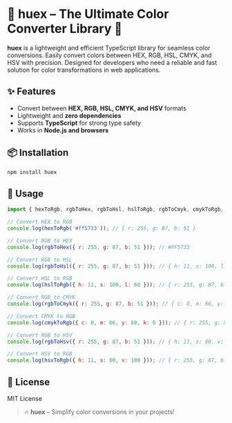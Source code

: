 # 🌈 huex – The Ultimate Color Converter Library 🎨  

**huex** is a lightweight and efficient TypeScript library for seamless color conversions. Easily convert colors between HEX, RGB, HSL, CMYK, and HSV with precision. Designed for developers who need a reliable and fast solution for color transformations in web applications.  

## ✨ Features  
- Convert between **HEX, RGB, HSL, CMYK, and HSV** formats  
- Lightweight and **zero dependencies**  
- Supports **TypeScript** for strong type safety  
- Works in **Node.js and browsers**  

## 📦 Installation  
```sh
npm install huex
```

## 🚀 Usage

```javascript
import { hexToRgb, rgbToHex, rgbToHsl, hslToRgb, rgbToCmyk, cmykToRgb, rgbToHsv, hsvToRgb } from 'huex';

// Convert HEX to RGB
console.log(hexToRgb('#ff5733')); // { r: 255, g: 87, b: 51 }

// Convert RGB to HEX
console.log(rgbToHex({ r: 255, g: 87, b: 51 })); // #FF5733

// Convert RGB to HSL
console.log(rgbToHsl({ r: 255, g: 87, b: 51 })); // { h: 11, s: 100, l: 60 }

// Convert HSL to RGB
console.log(hslToRgb({ h: 11, s: 100, l: 60 })); // { r: 255, g: 87, b: 51 }

// Convert RGB to CMYK
console.log(rgbToCmyk({ r: 255, g: 87, b: 51 })); // { c: 0, m: 66, y: 80, k: 0 }

// Convert CMYK to RGB
console.log(cmykToRgb({ c: 0, m: 66, y: 80, k: 0 })); // { r: 255, g: 87, b: 51 }

// Convert RGB to HSV
console.log(rgbToHsv({ r: 255, g: 87, b: 51 })); // { h: 11, s: 80, v: 100 }

// Convert HSV to RGB
console.log(hsvToRgb({ h: 11, s: 80, v: 100 })); // { r: 255, g: 87, b: 51 }
```

## 📜 License

MIT License

> 🔥 **huex** – Simplify color conversions in your projects!
